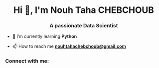<h1 align="center">Hi 👋, I'm Nouh Taha CHEBCHOUB</h1>
<h3 align="center">A passionate Data Scientist</h3>

- 🌱 I’m currently learning **Python**

- 📫 How to reach me **nouhtahachebchoub@gmail.com**

<h3 align="left">Connect with me:</h3>
<p align="left">
</p>
